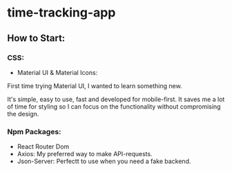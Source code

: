 # time-tracking-app

## How to Start: 


### CSS: 
- Material UI & Material Icons: 

First time trying Material UI, I wanted to learn something new. 

It's simple, easy to use, fast and developed for mobile-first. 
It saves me a lot of time for styling so I can focus on the functionality without compromising the design. 

### Npm Packages: 

- React Router Dom
- Axios: My preferred way to make API-requests. 
- Json-Server: Perfectt to use when you need a fake backend. 
